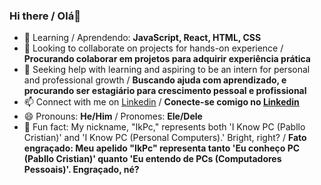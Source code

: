 ### Hi there / Olá👋

- 🌱 Learning / Aprendendo: **JavaScript, React, HTML, CSS**<br />
- 👯 Looking to collaborate on projects for hands-on experience / **Procurando colaborar em projetos para adquirir experiência prática**<br />
- 🤔 Seeking help with learning and aspiring to be an intern for personal and professional growth / **Buscando ajuda com aprendizado, e procurando ser estagiário para crescimento pessoal e profissional**<br />
- 📫 Connect with me on <a href="https://www.linkedin.com/in/pabllo-cristian-ferreira-de-lima-712b5224b/"><u>Linkedin</u></a> / **Conecte-se comigo no <a href="https://www.linkedin.com/in/pabllo-cristian-ferreira-de-lima-712b5224b/"><u>Linkedin</u></a>**<br />
- 😄 Pronouns: **He/Him** / Pronomes: **Ele/Dele**<br />
- 🚀 Fun fact: My nickname, "IkPc," represents both 'I Know PC (Pabllo Cristian)' and 'I Know PC (Personal Computers).' Bright, right? / **Fato engraçado: Meu apelido "IkPc" representa tanto 'Eu conheço PC (Pabllo Cristian)' quanto 'Eu entendo de PCs (Computadores Pessoais)'. Engraçado, né?**<br />

